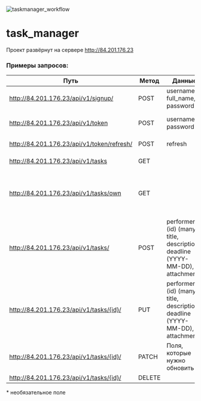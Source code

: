 ![taskmanager_workflow](https://github.com/dmitriyperetoka/task_manager/workflows/taskmanager_workflow/badge.svg)

# task_manager
Проект развёрнут на сервере http://84.201.176.23
 
### Примеры запросов:
| Путь  | Метод | Данные | Описание |
| ------- | --------- | ---------| --------- |
| http://84.201.176.23/api/v1/signup/ | POST | username, full_name, password |  Зарегистрировать нового пользователя |
| http://84.201.176.23/api/v1/token | POST | username, password |  Получить пару JWT-токенов refresh и access |
| http://84.201.176.23/api/v1/token/refresh/ | POST | refresh | Обновить access JWT-токен |
| http://84.201.176.23/api/v1/tasks | GET |  |  Получить список всех задач |
| http://84.201.176.23/api/v1/tasks/own | GET |  |  Получить список всех задач созданных пользователем, отправляющим запрос |
| http://84.201.176.23/api/v1/tasks/ | POST | performers (id) (many), title, description, deadline (YYYY-MM-DD), attachment* |  Создать новую задачу |
| http://84.201.176.23/api/v1/tasks/{id}/ | PUT | performers (id) (many), title, description, deadline (YYYY-MM-DD), attachment* |  Обновить задачу |
| http://84.201.176.23/api/v1/tasks/{id}/ | PATCH | Поля, которые нужно обновить |  Частично обновить задачу |
| http://84.201.176.23/api/v1/tasks/{id}/ | DELETE |  |  Удалить задачу |

\* необязательное поле
